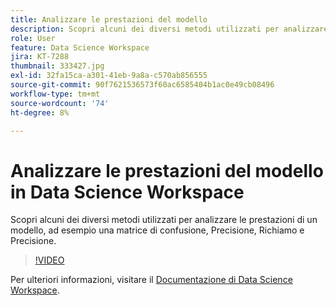 ```yaml
---
title: Analizzare le prestazioni del modello
description: Scopri alcuni dei diversi metodi utilizzati per analizzare le prestazioni di un modello, ad esempio una matrice di confusione, Precisione, Richiamo e Precisione.
role: User
feature: Data Science Workspace
jira: KT-7288
thumbnail: 333427.jpg
exl-id: 32fa15ca-a301-41eb-9a8a-c570ab856555
source-git-commit: 90f7621536573f60ac6585404b1ac0e49cb08496
workflow-type: tm+mt
source-wordcount: '74'
ht-degree: 8%

---
```


# Analizzare le prestazioni del modello in Data Science Workspace

Scopri alcuni dei diversi metodi utilizzati per analizzare le prestazioni di un modello, ad esempio una matrice di confusione, Precisione, Richiamo e Precisione.

>[!VIDEO](https://video.tv.adobe.com/v/333427)

Per ulteriori informazioni, visitare il [Documentazione di Data Science Workspace](https://experienceleague.adobe.com/docs/experience-platform/data-science-workspace/home.html?lang=it).